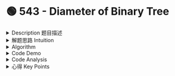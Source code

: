 # 🟢 543 - Diameter of Binary Tree

<details>

<summary>Description 题目描述 </summary>

Given the `root` of a binary tree, return _the <mark style="color:yellow;">**length of the diameter**</mark> of the tree_.

The **diameter** of a binary tree is the <mark style="color:green;">**length of the LONGEST path between any two nodes in a tree**</mark>. This path <mark style="color:red;">**may or may not pass through the**</mark><mark style="color:red;">** **</mark><mark style="color:red;">**`root`**</mark><mark style="color:red;">**.**</mark>

The <mark style="color:yellow;">**length**</mark> of a path between two nodes is represented by the number of <mark style="color:yellow;">**edges**</mark> between them.

<pre><code>       1
     /   \
    2      3      
   / \    / \
<strong>  4   5   6   7
</strong><strong> /     \  
</strong><strong>8       9
</strong><strong>         \
</strong><strong>          10
</strong><strong>            \
</strong><strong>            11
</strong></code></pre>

<pre><code><strong>Input: root = [1,2,3,4,5]
</strong><strong>Output: 3
</strong><strong>Explanation: 3 is the length of the path [4,2,1,3] or [5,2,1,3].
</strong></code></pre>

<pre><code><strong>Input: root = [1,2]
</strong><strong>Output: 1
</strong></code></pre>

**Constraints:**

* The number of nodes in the tree is in the range `[1, 104]`.
* `-100 <= Node.val <= 100`

</details>

<details>

<summary>解题思路 Intuition </summary>

### 题目大意

给定一棵二叉树，你需要计算它的直径长度。一棵二叉树的直径长度是任意两个结点路径长度中的最大值。这条路径可能穿过也可能不穿过根结点。

### 解题思路

* 刚开始没思路：length = nodes - 1
*   <mark style="background-color:orange;">maxDepth of left + maxDepth of right??</mark> ✅



    你的解题思路是正确的。

    * 二叉树的diameter直径可以由left subtree maxDepth + right subtree的max depth获得。
    * 一般印象中，二叉树的diameter就是通过root的最长路径，这条路径必定是左子树的一条最长路径经过根节点到右子树的一条最长路径。可是题目要求：max diameter不一定经过root.在这种情况下，我们**需要**<mark style="color:yellow;">**在每个node处都计算一次diameter**</mark>**,** 然后取<mark style="color:yellow;">**最大值**</mark>。直径就是左子树的最大深度加上右子树的最大深度。然后我们返回当前节点的最大深度，这样上层节点就可以计算它们的直径。
    * 其他
      * 实现这个思路，你需要一个<mark style="color:yellow;">**helper function**</mark>来计算二叉树的<mark style="color:yellow;">**max Depth。**</mark>
      * 同时，你需要一个<mark style="color:yellow;">**global variable(maxDiameter**</mark>)来记录当前已知的最大直径。在计算最大深度的过程中，你可以update这个全局变量。

</details>

<details>

<summary>Algorithm </summary>

1. initiate <mark style="color:blue;">**global variable**</mark> <mark style="color:yellow;">**maxDiameter = 0**</mark>。\
   \=> store current max diameter -> <mark style="color:red;">**to be updated。**</mark>
2. Define a <mark style="color:blue;">**helper function**</mark> <mark style="color:yellow;">**maxDepthAndUpdateDiamater**</mark>`()` use <mark style="color:red;">**recursion**</mark>
   * Termination condition: root = null, depth = 0。
   * <mark style="color:yellow;">**function 1**</mark>: calculate the current node's max depth by comparing the left subtree's max depth and right tree's max depth and return the max depth = leftMaxDepth + rightMaxDepth + 1&#x20;
     * use the logic of bottom up approach in DFS of the binary tree
   * <mark style="color:yellow;">**function 2:**</mark> update the max diameter by comparing it with the variable maxDiameterAcrossNode&#x20;
     * <mark style="color:red;">在计算最大</mark><mark style="color:red;">**depth**</mark><mark style="color:red;">的过程中，我们也在每个root处计算</mark><mark style="color:red;">**diameter**</mark>（即，左子树的最大深度加上右子树的最大深度），并<mark style="color:yellow;">**update**</mark>全局变量 <mark style="color:yellow;">`maxDiameter`</mark>（如果当前节点的diameter大于 `diameter`）。
3. in main function, call <mark style="color:yellow;">**maxDepthAndUpdateDiamater**</mark>，return  `maxDiameter`，

<mark style="color:yellow;">**何时更新diameter?**</mark>

我们在计算每个节点的最大深度时，都会更新直径。具体来说，我们计算当前节点的左子树和右子树的最大深度，然后将这两个值相加，得到的就是通过当前节点的最长路径。如果这个路径比当前已知的最大直径还要长，我们就更新 `diameter`。

</details>

<details>

<summary>Code Demo </summary>

{% code lineNumbers="true" %}
```java
class Solution {

    int maxDiameter = 0; // initiate to 0
    
    public int diameterOfBinaryTree(TreeNode root) {
        maxDepthAndUpdateDiamater(root);
        return maxDiameter;
    }
    
    // Helper Method: 
    // 1. Computes the maximum depth of a binary tree rooted at the given node.
    //    Return the maxDepth of the given node
    // 2. Update the maxDiameter at each node with calculated left and right max depth
    private int maxDepthAndUpdateDiamater(TreeNode root) {
    
        if (root == null) { // Termination Condition
            return 0;
        }
        
        // 1. Bottom UP: Calculate the max depth of left and right node
        int leftMaxDepth = maxDepthAndUpdateDiamater(root.left);
        int rightMaxDepth = maxDepthAndUpdateDiamater(root.right);
        
        // 2. Update the maxDiameter at each node with leftMaxDepth, rightMaxDepth
        int maxDiameterAcrossNode = leftMaxDepth + rightMaxDepth;
        maxDiameter = Math.max(maxDiameter, maxDiameterAcrossNode);
        
        // 1. Bottom UP: Calculate the max depth of left and right node
        return Math.max(leftMaxDepth, rightMaxDepth) + 1;
    }
}
```
{% endcode %}

* `maxDepth()`函数是使用自底向上（bottom-up）的方法。这是因为它首先递归地计算出左子树和右子树的最大深度（基本情况是当树为空时，深度为0），然后返回当前节点的最大深度（左右子树的最大深度加1）。
  * line 13-16, 18, 19, 26: 都是max Depth计算时候的method
* 然而，计算`maxDiameter`的过程不是是典型的自顶向下（top-down）方法，因为它并没有先从根节点开始，然后递归地在每个节点上应用某种操作。相反，<mark style="color:yellow;">它是在</mark><mark style="color:yellow;">`maxDepth`</mark><mark style="color:yellow;">函数的过程中，每次计算出一个节点的左右子树的最大深度后，就立即更新</mark><mark style="color:yellow;">`maxDiameter`</mark>。这种方法更接近于自底向上的方法，因为它依赖于从下到上计算出的节点深度信息。
* 所以，我们可以说这个解决方案主要使用了自底向上（bottom-up）的方法。它在计算每个节点的最大深度（自底向上）的同时，也更新了最大直径（相当于另一种形式的自底向上，因为它依赖于已经计算出的深度信息）。

Recap:&#x20;

```java
// bottom up appoach to calculate the max depth
// used in the code
class Solution {
    public int maxDepth(TreeNode root) {
        if (root == null) {
            return 0;
        }
        int leftMaxDepth = maxDepth(root.left);
        int rightMaxDepth = maxDepth(root.right);
        return Math.max(leftMaxDepth, rightMaxDepth) + 1;
    }
}
```

```java
// not used in the code
// top down for calcualting the maxDepth
// helper method: return void, 两个parameter,需要考虑 leaf node
class Solution {
    int maxDepth = 0; // initialize to 0

    public int maxDepth(TreeNode root) {
        calculateDepth(root, 1);
        return maxDepth;
    }

    // 注意这里calculate depth无return value, 但是有两个params
    private void calculateDepth(TreeNode node, int depth) {
        // Termination Condition
        if (node == null) {
            return;
        }
        
        if (node.left == null && node.right == null) {
            maxDepth = Math.max(maxDepth, depth);
            return;
        }

        // Calculate the depth of left and right node
        calculateDepth(node.left, depth + 1);
        calculateDepth(node.right, depth + 1);
    }
}
```

```java
// top down: helper function return teh maxDepth 
// helper method: params只有root, 而且不需要考虑leaf node
// 思想和543: calculate max diameter
class Solution {
    int maxDepth = 0; // initialize to 0

    public int maxDepth(TreeNode root) {
        return calculateDepth(root);
        
    }

    // 注意这里calculate depth会return value, 而且不用考虑leaf node
    private int calculateDepth(TreeNode node) {
        // Termination Condition
        if (node == null) {
            return 0;
        }

        // Calculate the depth of left and right node
        int leftDepth = calculateDepth(node.left);
        int rightDepth = calculateDepth(node.right);

        // Update the maxDepth at each node
        maxDepth = Math.max(maxDepth, Math.max(leftDepth, rightDepth) + 1);

        return Math.max(leftDepth, rightDepth) + 1;
    }
}
```

</details>

<details>

<summary>Code Analysis</summary>



</details>

<details>

<summary>心得 Key Points</summary>



</details>
